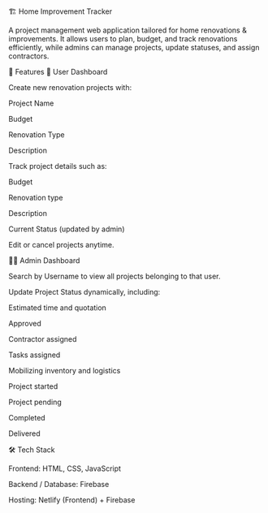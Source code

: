 🏗️ Home Improvement Tracker

A project management web application tailored for home renovations & improvements.
It allows users to plan, budget, and track renovations efficiently, while admins can manage projects, update statuses, and assign contractors.

🚀 Features
👤 User Dashboard

Create new renovation projects with:

Project Name

Budget

Renovation Type

Description

Track project details such as:

Budget

Renovation type

Description

Current Status (updated by admin)

Edit or cancel projects anytime.

👨‍💼 Admin Dashboard

Search by Username to view all projects belonging to that user.

Update Project Status dynamically, including:

Estimated time and quotation

Approved

Contractor assigned

Tasks assigned

Mobilizing inventory and logistics

Project started

Project pending

Completed

Delivered

🛠️ Tech Stack

Frontend: HTML, CSS, JavaScript

Backend / Database: Firebase

Hosting: Netlify (Frontend) + Firebase